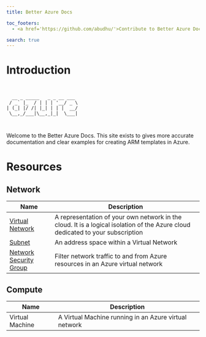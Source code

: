 ```yaml
---
title: Better Azure Docs

toc_footers:
  - <a href='https://github.com/abudhu/'>Contribute to Better Azure Docs!</a>

search: true
---
```


# Introduction

```shell
                          
                          
  __ _ _____   _ _ __ ___ 
 / _` |_  / | | | '__/ _ \
| (_| |/ /| |_| | | |  __/
 \__,_/___|\__,_|_|  \___|
                          
                          
```

Welcome to the Better Azure Docs.  This site exists to gives more accurate documentation and clear examples for creating ARM templates in Azure.


# Resources

## Network

Name | Description
---- | -----
[Virtual Network](http://51.143.17.183:4567/vnet.html) | A representation of your own network in the cloud. It is a logical isolation of the Azure cloud dedicated to your subscription
[Subnet](http://51.143.17.183:4567/subnet.html) | An address space within a Virtual Network
[Network Security Group](http://51.143.17.183:4567/nsg.html) | Filter network traffic to and from Azure resources in an Azure virtual network

## Compute

Name | Description
---- | -----
Virtual Machine | A Virtual Machine running in an Azure virtual network